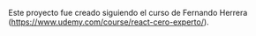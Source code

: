 Este proyecto fue creado siguiendo el curso de Fernando Herrera
(https://www.udemy.com/course/react-cero-experto/).
